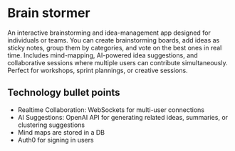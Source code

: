 # Brain stormer
An interactive brainstorming and idea-management app designed for individuals or teams. You can create brainstorming boards, add ideas as sticky notes, group them by categories, and vote on the best ones in real time. Includes mind-mapping, AI-powered idea suggestions, and collaborative sessions where multiple users can contribute simultaneously. Perfect for workshops, sprint plannings, or creative sessions.

## Technology bullet points
- Realtime Collaboration: WebSockets for multi-user connections
- AI Suggestions: OpenAI API for generating related ideas, summaries, or clustering suggestions
- Mind maps are stored in a DB
- Auth0 for signing in users